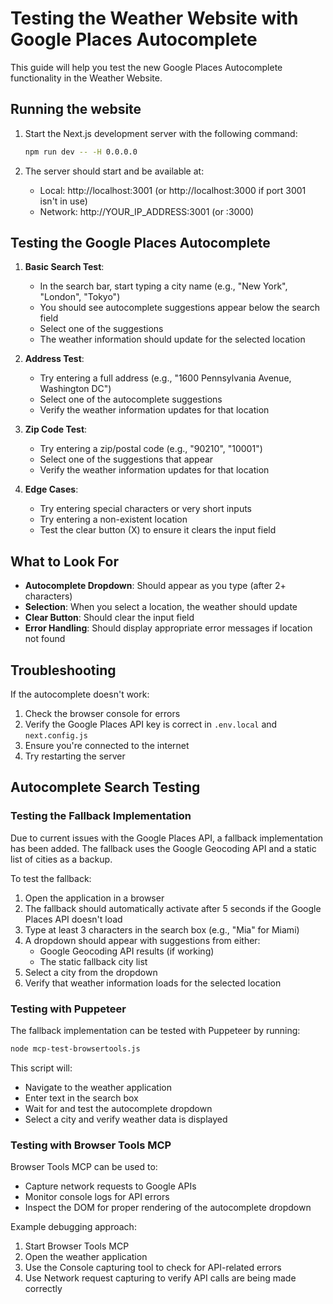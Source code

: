 # Testing the Weather Website with Google Places Autocomplete

This guide will help you test the new Google Places Autocomplete functionality in the Weather Website.

## Running the website

1. Start the Next.js development server with the following command:
   ```bash
   npm run dev -- -H 0.0.0.0
   ```

2. The server should start and be available at:
   - Local: http://localhost:3001 (or http://localhost:3000 if port 3001 isn't in use)
   - Network: http://YOUR_IP_ADDRESS:3001 (or :3000)

## Testing the Google Places Autocomplete

1. **Basic Search Test**:
   - In the search bar, start typing a city name (e.g., "New York", "London", "Tokyo")
   - You should see autocomplete suggestions appear below the search field
   - Select one of the suggestions
   - The weather information should update for the selected location

2. **Address Test**:
   - Try entering a full address (e.g., "1600 Pennsylvania Avenue, Washington DC")
   - Select one of the autocomplete suggestions
   - Verify the weather information updates for that location

3. **Zip Code Test**:
   - Try entering a zip/postal code (e.g., "90210", "10001")
   - Select one of the suggestions that appear
   - Verify the weather information updates for that location

4. **Edge Cases**:
   - Try entering special characters or very short inputs
   - Try entering a non-existent location
   - Test the clear button (X) to ensure it clears the input field

## What to Look For

- **Autocomplete Dropdown**: Should appear as you type (after 2+ characters)
- **Selection**: When you select a location, the weather should update
- **Clear Button**: Should clear the input field
- **Error Handling**: Should display appropriate error messages if location not found

## Troubleshooting

If the autocomplete doesn't work:
1. Check the browser console for errors
2. Verify the Google Places API key is correct in `.env.local` and `next.config.js`
3. Ensure you're connected to the internet
4. Try restarting the server

## Autocomplete Search Testing

### Testing the Fallback Implementation

Due to current issues with the Google Places API, a fallback implementation has been added. The fallback uses the Google Geocoding API and a static list of cities as a backup.

To test the fallback:

1. Open the application in a browser
2. The fallback should automatically activate after 5 seconds if the Google Places API doesn't load
3. Type at least 3 characters in the search box (e.g., "Mia" for Miami)
4. A dropdown should appear with suggestions from either:
   - Google Geocoding API results (if working)
   - The static fallback city list
5. Select a city from the dropdown
6. Verify that weather information loads for the selected location

### Testing with Puppeteer

The fallback implementation can be tested with Puppeteer by running:

```bash
node mcp-test-browsertools.js
```

This script will:
- Navigate to the weather application
- Enter text in the search box
- Wait for and test the autocomplete dropdown
- Select a city and verify weather data is displayed

### Testing with Browser Tools MCP

Browser Tools MCP can be used to:
- Capture network requests to Google APIs
- Monitor console logs for API errors
- Inspect the DOM for proper rendering of the autocomplete dropdown

Example debugging approach:
1. Start Browser Tools MCP
2. Open the weather application
3. Use the Console capturing tool to check for API-related errors
4. Use Network request capturing to verify API calls are being made correctly 
